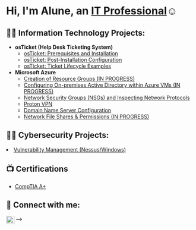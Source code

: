 <h1>Hi, I'm Alune, an <a href="https://linkedin.com/in/Josh">IT Professional</a>☺</h1>

<h2>👨‍💻 Information Technology Projects:</h2>

- <b>osTicket (Help Desk Ticketing System)</b>
  - [osTicket: Prerequisites and Installation](https://github.com/alunelo/osticket-prereqs)
  - [osTicket: Post-Installation Configuration](https://github.com/alunelo/post-install-config)
  - [osTicket: Ticket Lifecycle Examples](https://github.com/alunelo/ticket-lifecycle)
- <b>Microsoft Azure</b>
  - [Creation of Resource Groups (IN PROGRESS)](https://github.com/alunelo/Azure-Intro)
  - [Configuring On-premises Active Directory within Azure VMs (IN PROGRESS)](https://github.com/alunelo/configure-ad)
  - [Network Security Groups (NSGs) and Inspecting Network Protocols](https://github.com/alunelo/azure-network-protocols)
  - [Proton VPN](https://github.com/alunelo/Proton-VPN)
  - [Domain Name Server Configuration](https://github.com/alunelo/DNS-configuration)
  - [Network File Shares & Permissions (IN PROGRESS)](https://github.com/alunelo/File-Permissions)

<h2>👨‍💻 Cybersecurity Projects:</h2   
                                  
  - [Vulnerability Management (Nessus/Windows)](https://github.com/alunelo/Vulnerability-Management-Nessus-Windows-)

<h2>📺 Certifications</h2>

- [CompTIA A+](https://www.credly.com/badges/e9d737dc-fae0-4b65-a51e-317cf4dbde78/public_url)

<h2> 🤳 Connect with me:</h2>


[<img align="left" alt="JoshMadakor | LinkedIn" width="22px" src="https://cdn.jsdelivr.net/npm/simple-icons@v3/icons/linkedin.svg" />][linkedin]

[linkedin]: https://www.linkedin.com/in/alune-lo

<!--
**joshmadakor1/joshmadakor1** is a ✨ _special_ ✨ repository because its `README.md` (this file) appears on your GitHub profile.

Here are some ideas to get you started:

- 🔭 I’m currently working on ...
- 🌱 I’m currently learning ...
- 👯 I’m looking to collaborate on ...
- 🤔 I’m looking for help with ...
- 💬 Ask me about ...
- 📫 How to reach me: ...
- 😄 Pronouns: ...
- ⚡ Fun fact: ...
-->
-->
